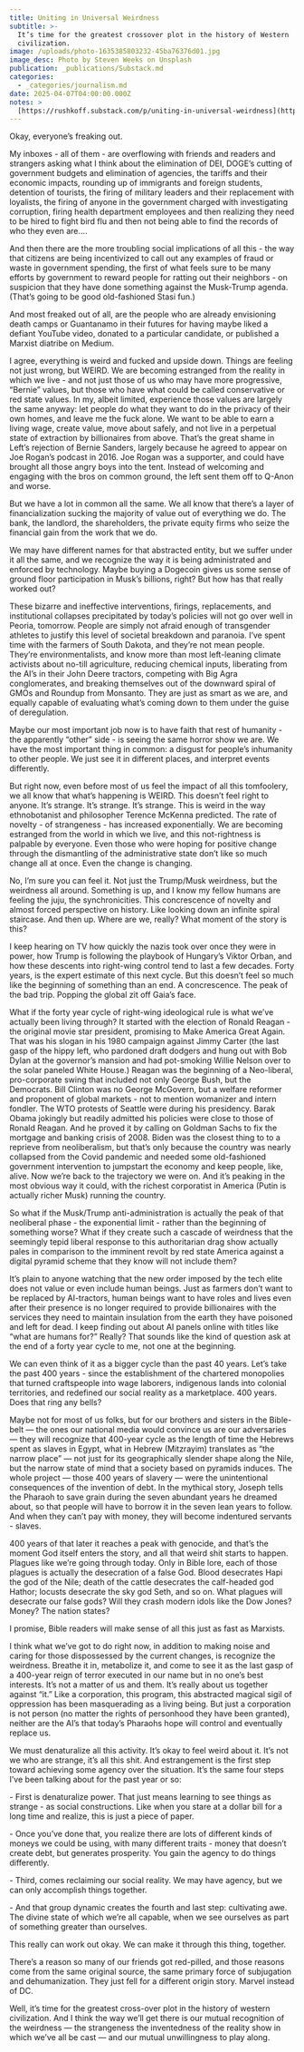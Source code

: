 ```yaml
---
title: Uniting in Universal Weirdness
subtitle: >-
  It’s time for the greatest crossover plot in the history of Western
  civilization.
image: /uploads/photo-1635385803232-45ba76376d01.jpg
image_desc: Photo by Steven Weeks on Unsplash
publication: _publications/Substack.md
categories:
  - _categories/journalism.md
date: 2025-04-07T04:00:00.000Z
notes: >
  [https://rushkoff.substack.com/p/uniting-in-universal-weirdness](https://rushkoff.substack.com/p/uniting-in-universal-weirdness)
---
```


Okay, everyone’s freaking out.

My inboxes - all of them - are overflowing with friends and readers and strangers asking what I think about the elimination of DEI, DOGE’s cutting of government budgets and elimination of agencies, the tariffs and their economic impacts, rounding up of immigrants and foreign students, detention of tourists, the firing of military leaders and their replacement with loyalists, the firing of anyone in the government charged with investigating corruption, firing health department employees and then realizing they need to be hired to fight bird flu and then not being able to find the records of who they even are….

And then there are the more troubling social implications of all this - the way that citizens are being incentivized to call out any examples of fraud or waste in government spending, the first of what feels sure to be many efforts by government to reward people for ratting out their neighbors - on suspicion that they have done something against the Musk-Trump agenda. (That’s going to be good old-fashioned Stasi fun.)

And most freaked out of all, are the people who are already envisioning death camps or Guantanamo in their futures for having maybe liked a defiant YouTube video, donated to a particular candidate, or published a Marxist diatribe on Medium.

I agree, everything is weird and fucked and upside down. Things are feeling not just wrong, but WEIRD. We are becoming estranged from the reality in which we live - and not just those of us who may have more progressive, “Bernie” values, but those who have what could be called conservative or red state values. In my, albeit limited, experience those values are largely the same anyway: let people do what they want to do in the privacy of their own homes, and leave me the fuck alone. We want to be able to earn a living wage, create value, move about safely, and not live in a perpetual state of extraction by billionaires from above. That’s the great shame in Left’s rejection of Bernie Sanders, largely because he agreed to appear on Joe Rogan’s podcast in 2016. Joe Rogan was a supporter, and could have brought all those angry boys into the tent. Instead of welcoming and engaging with the bros on common ground, the left sent them off to Q-Anon and worse.

But we have a lot in common all the same. We all know that there’s a layer of financialization sucking the majority of value out of everything we do. The bank, the landlord, the shareholders, the private equity firms who seize the financial gain from the work that we do.

We may have different names for that abstracted entity, but we suffer under it all the same, and we recognize the way it is being administrated and enforced by technology. Maybe buying a Dogecoin gives us some sense of ground floor participation in Musk’s billions, right? But how has that really worked out?

These bizarre and ineffective interventions, firings, replacements, and institutional collapses precipitated by today’s policies will not go over well in Peoria, tomorrow. People are simply not afraid enough of transgender athletes to justify this level of societal breakdown and paranoia. I’ve spent time with the farmers of South Dakota, and they’re not mean people. They’re environmentalists, and know more than most left-leaning climate activists about no-till agriculture, reducing chemical inputs, liberating from the AI’s in their John Deere tractors, competing with Big Agra conglomerates, and breaking themselves out of the downward spiral of GMOs and Roundup from Monsanto. They are just as smart as we are, and equally capable of evaluating what’s coming down to them under the guise of deregulation.

Maybe our most important job now is to have faith that rest of humanity - the apparently “other” side - is seeing the same horror show we are. We have the most important thing in common: a disgust for people’s inhumanity to other people. We just see it in different places, and interpret events differently.

But right now, even before most of us feel the impact of all this tomfoolery, we all know that what’s happening is WEIRD. This doesn’t feel right to anyone. It’s strange. It’s strange. It’s strange. This is weird in the way ethnobotanist and philosopher Terence McKenna predicted. The rate of novelty - of strangeness - has increased exponentially. We are becoming estranged from the world in which we live, and this not-rightness is palpable by everyone. Even those who were hoping for positive change through the dismantling of the administrative state don’t like so much change all at once. Even the change is changing.

No, I’m sure you can feel it. Not just the Trump/Musk weirdness, but the weirdness all around. Something is up, and I know my fellow humans are feeling the juju, the synchronicities. This concrescence of novelty and almost forced perspective on history. Like looking down an infinite spiral staircase. And then up. Where are we, really? What moment of the story is this?

I keep hearing on TV how quickly the nazis took over once they were in power, how Trump is following the playbook of Hungary’s Viktor Orban, and how these descents into right-wing control tend to last a few decades. Forty years, is the expert estimate of this next cycle. But this doesn’t feel so much like the beginning of something than an end. A concrescence. The peak of the bad trip. Popping the global zit off Gaia’s face.

What if the forty year cycle of right-wing ideological rule is what we’ve actually been living through? It started with the election of Ronald Reagan - the original movie star president, promising to Make America Great Again. That was his slogan in his 1980 campaign against Jimmy Carter (the last gasp of the hippy left, who pardoned draft dodgers and hung out with Bob Dylan at the governor’s mansion and had pot-smoking Willie Nelson over to the solar paneled White House.) Reagan was the beginning of a Neo-liberal, pro-corporate swing that included not only George Bush, but the Democrats. Bill Clinton was no George McGovern, but a welfare reformer and proponent of global markets - not to mention womanizer and intern fondler. The WTO protests of Seattle were during his presidency. Barak Obama jokingly but readily admitted his policies were close to those of Ronald Reagan. And he proved it by calling on Goldman Sachs to fix the mortgage and banking crisis of 2008. Biden was the closest thing to to a reprieve from neoliberalism, but that’s only because the country was nearly collapsed from the Covid pandemic and needed some old-fashioned government intervention to jumpstart the economy and keep people, like, alive. Now we’re back to the trajectory we were on. And it’s peaking in the most obvious way it could, with the richest corporatist in America (Putin is actually richer Musk) running the country.

So what if the Musk/Trump anti-administration is actually the peak of that neoliberal phase - the exponential limit - rather than the beginning of something worse? What if they create such a cascade of weirdness that the seemingly tepid liberal response to this authoritarian drag show actually pales in comparison to the imminent revolt by red state America against a digital pyramid scheme that they know will not include them?

It’s plain to anyone watching that the new order imposed by the tech elite does not value or even include human beings. Just as farmers don’t want to be replaced by AI-tractors, human beings want to have roles and lives even after their presence is no longer required to provide billionaires with the services they need to maintain insulation from the earth they have poisoned and left for dead. I keep finding out about AI panels online with titles like “what are humans for?” Really? That sounds like the kind of question ask at the end of a forty year cycle to me, not one at the beginning.

We can even think of it as a bigger cycle than the past 40 years. Let’s take the past 400 years - since the establishment of the chartered monopolies that turned craftspeople into wage laborers, indigenous lands into colonial territories, and redefined our social reality as a marketplace. 400 years. Does that ring any bells?

Maybe not for most of us folks, but for our brothers and sisters in the Bible-belt — the ones our national media would convince us are our adversaries — they will recognize that 400-year cycle as the length of time the Hebrews spent as slaves in Egypt, what in Hebrew (Mitzrayim) translates as “the narrow place” — not just for its geographically slender shape along the Nile, but the narrow state of mind that a society based on pyramids induces. The whole project — those 400 years of slavery — were the unintentional consequences of the invention of debt. In the mythical story, Joseph tells the Pharaoh to save grain during the seven abundant years he dreamed about, so that people will have to borrow it in the seven lean years to follow. And when they can’t pay with money, they will become indentured servants - slaves.

400 years of that later it reaches a peak with genocide, and that’s the moment God itself enters the story, and all that weird shit starts to happen. Plagues like we’re going through today. Only in Bible lore, each of those plagues is actually the desecration of a false God. Blood desecrates Hapi the god of the Nile; death of the cattle desecrates the calf-headed god Hathor; locusts desecrate the sky god Seth, and so on. What plagues will desecrate our false gods? Will they crash modern idols like the Dow Jones? Money? The nation states?

I promise, Bible readers will make sense of all this just as fast as Marxists.

I think what we’ve got to do right now, in addition to making noise and caring for those dispossessed by the current changes, is recognize the weirdness. Breathe it in, metabolize it, and come to see it as the last gasp of a 400-year reign of terror executed in our name but in no one’s best interests. It’s not a matter of us and them. It’s really about us together against “it.” Like a corporation, this program, this abstracted magical sigil of oppression has been masquerading as a living being. But just a corporation is not person (no matter the rights of personhood they have been granted), neither are the AI’s that today’s Pharaohs hope will control and eventually replace us.

We must denaturalize all this activity. It’s okay to feel weird about it. It’s not we who are strange, it’s all this shit. And estrangement is the first step toward achieving some agency over the situation. It’s the same four steps I’ve been talking about for the past year or so:

\- First is denaturalize power. That just means learning to see things as strange - as social constructions. Like when you stare at a dollar bill for a long time and realize, this is just a piece of paper.

\- Once you’ve done that, you realize there are lots of different kinds of moneys we could be using, with many different traits - money that doesn’t create debt, but generates prosperity. You gain the agency to do things differently.

\- Third, comes reclaiming our social reality. We may have agency, but we can only accomplish things together.

\- And that group dynamic creates the fourth and last step: cultivating awe. The divine state of which we’re all capable, when we see ourselves as part of something greater than ourselves.

This really can work out okay. We can make it through this thing, together.

There’s a reason so many of our friends got red-pilled, and those reasons come from the same original source, the same primary force of subjugation and dehumanization. They just fell for a different origin story. Marvel instead of DC.

Well, it’s time for the greatest cross-over plot in the history of western civilization. And I think the way we’ll get there is our mutual recognition of the weirdness — the strangeness the inventedness of the reality show in which we’ve all be cast — and our mutual unwillingness to play along.

